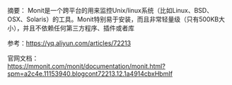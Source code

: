 摘要： Monit是一个跨平台的用来监控Unix/linux系统（比如Linux、BSD、OSX、Solaris）的工具。Monit特别易于安装，而且非常轻量级（只有500KB大小），并且不依赖任何第三方程序、插件或者库

参考：https://yq.aliyun.com/articles/72213

官网文档：  
https://mmonit.com/monit/documentation/monit.html?spm=a2c4e.11153940.blogcont72213.12.1a4914cbxHbmIf  

